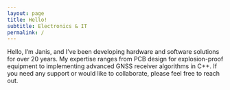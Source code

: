 ```yaml
---
layout: page
title: Hello!
subtitle: Electronics & IT
permalink: /
---
```


Hello, I’m Janis, and I’ve been developing hardware and software solutions for over 20 years. My expertise ranges from PCB design for explosion-proof equipment to implementing advanced GNSS receiver algorithms in C++. If you need any support or would like to collaborate, please feel free to reach out.
